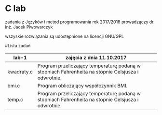 # C lab
zadania z Języków i metod programowania rok 2017/2018
prowadzączy dr. inż. Jacek Piwowarczyk

wszyskie rozwiązania są udostępnione na licencji  GNU/GPL

#Lista zadań

|lab-1             | zajęcia z dnia 11.10.2017
|------------------|--------------------------
| kwadraty.c | Program przeliczający temperaturę podaną w stopniach Fahrenheita na stopnie Celsjusza i odwrotnie.
| bmi.c      | Program obliczający współczynnik BMI.
| temp.c     | Program przeliczający temperaturę podaną w stopniach Fahrenheita na stopnie Celsjusza i odwrotnie.

